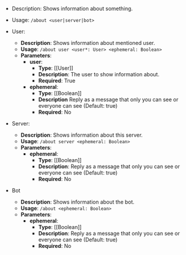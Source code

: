 - Description: Shows information about something.

- Usage: `/about <user|server|bot>`

- User:
	- **Description**: Shows information about mentioned user.
	- **Usage**: `/about user <user*: User> <ephemeral: Boolean>`
	- **Parameters**:
		- **user**:
			- **Type**: [[User]]
			- **Description**: The user to show information about.
			- **Required**: True
		- **ephemeral**:
			- **Type**: [[Boolean]]
			- **Description** Reply as a message that only you can see or everyone can see (Default: true)
			- **Required**: No

- Server:
	- **Description**: Shows information about this server.
	- **Usage**: `/about server <ephemeral: Boolean>`
	- **Parameters**:
		- **ephemeral**:
			- **Type**: [[Boolean]]
			- **Description**: Reply as a message that only you can see or everyone can see (Default: true)
			- **Required**: No

- Bot
	- **Description**: Shows information about the bot.
	- **Usage**: `/about <ephemeral: Boolean>`
	- **Parameters**:
		- **ephemeral**:
			- **Type**: [[Boolean]]
			- **Description**: Reply as a message that only you can see or everyone can see (Default: true)
			- **Required**: No